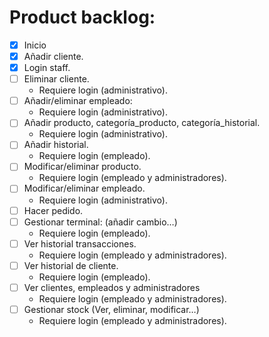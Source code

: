 # Product backlog:
- [x] Inicio
- [x] Añadir cliente.
- [x] Login staff.
- [ ] Eliminar cliente.
	- Requiere login (administrativo).
- [ ] Añadir/eliminar empleado:
	- Requiere login (administrativo).
- [ ] Añadir producto, categoría_producto, categoría_historial.
	- Requiere login (administrativo).
- [ ] Añadir historial.
	- Requiere login (empleado).
- [ ] Modificar/eliminar producto.
	- Requiere login (empleado y administradores).
- [ ] Modificar/eliminar empleado.
	- Requiere login (administrativo).
- [ ] Hacer pedido.
- [ ] Gestionar terminal: (añadir cambio…)
	- Requiere login (empleado).
- [ ] Ver historial transacciones.
	- Requiere login (empleado y administradores).
- [ ] Ver historial de cliente.
	- Requiere login (empleado).
- [ ] Ver clientes, empleados y administradores
	- Requiere login (empleado y administradores).
- [ ] Gestionar stock (Ver, eliminar, modificar…)
	- Requiere login (empleado y administradores).
